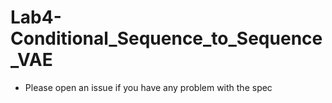 # Lab4-Conditional_Sequence_to_Sequence_VAE
- Please open an issue if you have any problem with the spec
